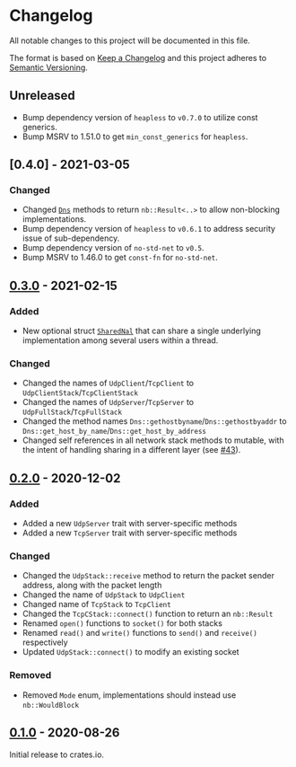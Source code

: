# Changelog

All notable changes to this project will be documented in this file.

The format is based on [Keep a Changelog](http://keepachangelog.com/en/1.0.0/)
and this project adheres to [Semantic Versioning](http://semver.org/spec/v2.0.0.html).

## Unreleased

- Bump dependency version of `heapless` to `v0.7.0` to utilize const generics.
- Bump MSRV to 1.51.0 to get `min_const_generics` for `heapless`.

## [0.4.0] - 2021-03-05

### Changed
- Changed [`Dns`](./src/dns.rs) methods to return `nb::Result<..>` to allow non-blocking implementations.
- Bump dependency version of `heapless` to `v0.6.1` to address security issue of sub-dependency.
- Bump dependency version of `no-std-net` to `v0.5`.
- Bump MSRV to 1.46.0 to get `const-fn` for `no-std-net`.


## [0.3.0] - 2021-02-15

### Added
- New optional struct [`SharedNal`](./src/stack/share.rs) that can share a single underlying implementation among several users within a thread.

### Changed
- Changed the names of `UdpClient`/`TcpClient` to `UdpClientStack`/`TcpClientStack`
- Changed the names of `UdpServer`/`TcpServer` to `UdpFullStack`/`TcpFullStack`
- Changed the method names `Dns::gethostbyname`/`Dns::gethostbyaddr` to `Dns::get_host_by_name`/`Dns::get_host_by_address`
- Changed self references in all network stack methods to mutable, with the intent of handling sharing in a different layer (see [#43](https://github.com/rust-embedded-community/embedded-nal/issues/43)).

## [0.2.0] - 2020-12-02

### Added
- Added a new `UdpServer` trait with server-specific methods
- Added a new `TcpServer` trait with server-specific methods

### Changed
- Changed the `UdpStack::receive` method to return the packet sender address, along with the packet length
- Changed the name of `UdpStack` to `UdpClient`
- Changed name of `TcpStack` to `TcpClient`
- Changed the `TcpCStack::connect()` function to return an `nb::Result`
- Renamed `open()` functions to `socket()` for both stacks
- Renamed `read()` and `write()` functions to `send()` and `receive()` respectively
- Updated `UdpStack::connect()` to modify an existing socket

### Removed
- Removed `Mode` enum, implementations should instead use `nb::WouldBlock`

## [0.1.0] - 2020-08-26

Initial release to crates.io.

[Unreleased]: https://github.com/rust-embedded-community/embedded-nal/compare/v0.3.0...HEAD
[0.3.0]: https://github.com/rust-embedded-community/embedded-nal/compare/v0.2.0...v0.3.0
[0.2.0]: https://github.com/rust-embedded-community/embedded-nal/compare/v0.1.0...v0.2.0
[0.1.0]: https://github.com/rust-embedded-community/embedded-nal/releases/tag/v0.1.0
